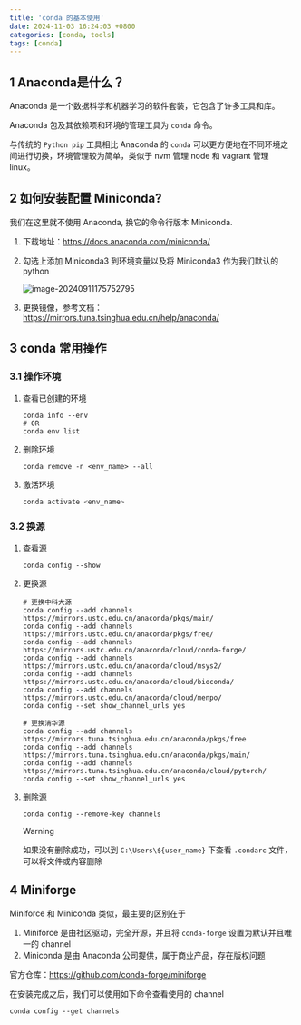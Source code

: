 ```yaml
---
title: 'conda 的基本使用'
date: 2024-11-03 16:24:03 +0800
categories: [conda, tools]
tags: [conda]
---
```


## 1 Anaconda是什么？

Anaconda 是一个数据科学和机器学习的软件套装，它包含了许多工具和库。

Anaconda 包及其依赖项和环境的管理工具为 `conda` 命令。

与传统的 `Python pip` 工具相比 Anaconda 的 `conda` 可以更方便地在不同环境之间进行切换，环境管理较为简单，类似于 nvm 管理 node 和 vagrant 管理 linux。

## 2 如何安装配置 Miniconda?

我们在这里就不使用 Anaconda, 换它的命令行版本 Miniconda.

1. 下载地址：<https://docs.anaconda.com/miniconda/>

2. 勾选上添加 Miniconda3 到环境变量以及将 Miniconda3 作为我们默认的 python

   ![image-20240911175752795](C:\Users\Administrator\AppData\Roaming\Typora\typora-user-images\image-20240911175752795.png)

3. 更换镜像，参考文档：<https://mirrors.tuna.tsinghua.edu.cn/help/anaconda/>

## 3 conda 常用操作

### 3.1 操作环境

1. 查看已创建的环境

   ```shell
   conda info --env
   # OR
   conda env list
   ```

2. 删除环境

   ```shell
   conda remove -n <env_name> --all
   ```

3. 激活环境

   ```python
   conda activate <env_name>
   ```

### 3.2 换源

1. 查看源

   ```shell
   conda config --show
   ```

2. 更换源

   ```shell
   # 更换中科大源
   conda config --add channels https://mirrors.ustc.edu.cn/anaconda/pkgs/main/
   conda config --add channels https://mirrors.ustc.edu.cn/anaconda/pkgs/free/
   conda config --add channels https://mirrors.ustc.edu.cn/anaconda/cloud/conda-forge/
   conda config --add channels https://mirrors.ustc.edu.cn/anaconda/cloud/msys2/
   conda config --add channels https://mirrors.ustc.edu.cn/anaconda/cloud/bioconda/
   conda config --add channels https://mirrors.ustc.edu.cn/anaconda/cloud/menpo/
   conda config --set show_channel_urls yes
   
   # 更换清华源
   conda config --add channels https://mirrors.tuna.tsinghua.edu.cn/anaconda/pkgs/free
   conda config --add channels https://mirrors.tuna.tsinghua.edu.cn/anaconda/pkgs/main/
   conda config --add channels https://mirrors.tuna.tsinghua.edu.cn/anaconda/cloud/pytorch/ 
   conda config --set show_channel_urls yes
   ```

3. 删除源

   ```shell
   conda config --remove-key channels
   ```

   > [!warning]
   >
   > 如果没有删除成功，可以到 `C:\Users\${user_name}` 下查看 `.condarc` 文件，可以将文件或内容删除

## 4 Miniforge

Miniforce 和 Miniconda 类似，最主要的区别在于

1. Miniforce 是由社区驱动，完全开源，并且将 `conda-forge` 设置为默认并且唯一的 channel
2. Miniconda 是由 Anaconda 公司提供，属于商业产品，存在版权问题

官方仓库：<https://github.com/conda-forge/miniforge>

在安装完成之后，我们可以使用如下命令查看使用的 channel

```shell
conda config --get channels
```
